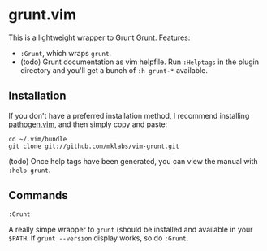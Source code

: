 grunt.vim
===========

This is a lightweight wrapper to Grunt
[Grunt](http://gruntjs.com). Features:

* `:Grunt`, which wraps `grunt`.
* (todo) Grunt documentation as vim helpfile. Run `:Helptags` in the plugin directory
  and you'll get a bunch of `:h grunt-*` available.


Installation
------------

If you don't have a preferred installation method, I recommend
installing [pathogen.vim](https://github.com/tpope/vim-pathogen), and
then simply copy and paste:

    cd ~/.vim/bundle
    git clone git://github.com/mklabs/vim-grunt.git

(todo) Once help tags have been generated, you can view the manual with
`:help grunt`.


Commands
--------

`:Grunt`

A really simpe wrapper to `grunt` (should be installed and available in your
`$PATH`. If `grunt --version` display works, so do `:Grunt`.




